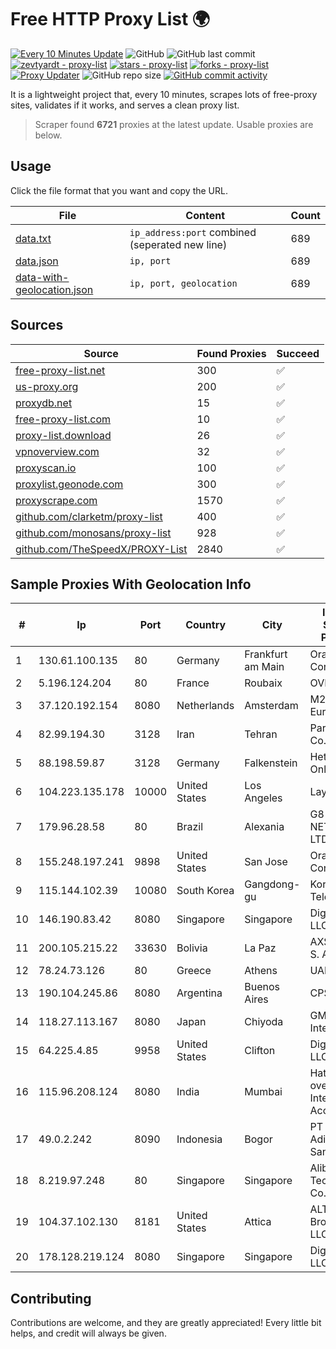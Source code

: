 
# Free HTTP Proxy List 🌍

[![Every 10 Minutes Update](https://github.com/mertguvencli/http-proxy-list/actions/workflows/main.yml/badge.svg?branch=main)](https://github.com/mertguvencli/http-proxy-list/actions/workflows/main.yml)
![GitHub](https://img.shields.io/github/license/mertguvencli/http-proxy-list)
![GitHub last commit](https://img.shields.io/github/last-commit/mertguvencli/http-proxy-list)
[![zevtyardt - proxy-list](https://img.shields.io/static/v1?label=zevtyardt&message=proxy-list&color=blue&logo=github)](https://github.com/zevtyardt/proxy-list "Go to GitHub repo")
[![stars - proxy-list](https://img.shields.io/github/stars/zevtyardt/proxy-list?style=social)](https://github.com/zevtyardt/proxy-list)
[![forks - proxy-list](https://img.shields.io/github/forks/zevtyardt/proxy-list?style=social)](https://github.com/zevtyardt/proxy-list)
[![Proxy Updater](https://github.com/zevtyardt/proxy-list/workflows/Proxy%20Updater/badge.svg)](https://github.com/zevtyardt/proxy-list/actions?query=workflow:"Proxy+Updater")
![GitHub repo size](https://img.shields.io/github/repo-size/zevtyardt/proxy-list)
[![GitHub commit activity](https://img.shields.io/github/commit-activity/m/zevtyardt/proxy-list?logo=commits)](https://github.com/zevtyardt/proxy-list/commits/main)

It is a lightweight project that, every 10 minutes, scrapes lots of free-proxy sites, validates if it works, and serves a clean proxy list.

> Scraper found **6721** proxies at the latest update. Usable proxies are below.

## Usage

Click the file format that you want and copy the URL.

|File|Content|Count|
|----|-------|-----|
|[data.txt](https://raw.githubusercontent.com/mertguvencli/http-proxy-list/main/proxy-list/data.txt)|`ip_address:port` combined (seperated new line)|689|
|[data.json](https://raw.githubusercontent.com/mertguvencli/http-proxy-list/main/proxy-list/data.json)|`ip, port`|689|
|[data-with-geolocation.json](https://raw.githubusercontent.com/mertguvencli/http-proxy-list/main/proxy-list/data-with-geolocation.json)|`ip, port, geolocation`|689|

## Sources

|Source|Found Proxies|Succeed|
|------|-------------|-------|
|[free-proxy-list.net](https://free-proxy-list.net)|300|✅|
|[us-proxy.org](https://www.us-proxy.org)|200|✅|
|[proxydb.net](http://proxydb.net)|15|✅|
|[free-proxy-list.com](https://free-proxy-list.com/?page=&port=&type%5B%5D=http&type%5B%5D=https&up_time=0&search=Search)|10|✅|
|[proxy-list.download](https://www.proxy-list.download/HTTP)|26|✅|
|[vpnoverview.com](https://vpnoverview.com/privacy/anonymous-browsing/free-proxy-servers)|32|✅|
|[proxyscan.io](https://www.proxyscan.io)|100|✅|
|[proxylist.geonode.com](https://proxylist.geonode.com/api/proxy-list?limit=300&page=1&sort_by=lastChecked&sort_type=desc&protocols=http,https)|300|✅|
|[proxyscrape.com](https://api.proxyscrape.com/v2/?request=displayproxies&protocol=http&timeout=10000&country=all&ssl=all&anonymity=all)|1570|✅|
|[github.com/clarketm/proxy-list](https://raw.githubusercontent.com/clarketm/proxy-list/master/proxy-list-raw.txt)|400|✅|
|[github.com/monosans/proxy-list](https://raw.githubusercontent.com/monosans/proxy-list/main/proxies/http.txt)|928|✅|
|[github.com/TheSpeedX/PROXY-List](https://raw.githubusercontent.com/TheSpeedX/PROXY-List/master/http.txt)|2840|✅|


## Sample Proxies With Geolocation Info

|#|Ip|Port|Country|City|Internet Service Provider|
|-|--|----|-------|----|-------------------------|
|1|130.61.100.135|80|Germany|Frankfurt am Main|Oracle Corporation|
|2|5.196.124.204|80|France|Roubaix|OVH SAS|
|3|37.120.192.154|8080|Netherlands|Amsterdam|M247 Europe SRL|
|4|82.99.194.30|3128|Iran|Tehran|ParsOnline Co.|
|5|88.198.59.87|3128|Germany|Falkenstein|Hetzner Online GmbH|
|6|104.223.135.178|10000|United States|Los Angeles|LayerHost|
|7|179.96.28.58|80|Brazil|Alexania|G8 NETWORKS LTDA|
|8|155.248.197.241|9898|United States|San Jose|Oracle Corporation|
|9|115.144.102.39|10080|South Korea|Gangdong-gu|Korea Telecom|
|10|146.190.83.42|8080|Singapore|Singapore|DigitalOcean, LLC|
|11|200.105.215.22|33630|Bolivia|La Paz|AXS Bolivia S. A.|
|12|78.24.73.126|80|Greece|Athens|UAB Porenta|
|13|190.104.245.86|8080|Argentina|Buenos Aires|CPS|
|14|118.27.113.167|8080|Japan|Chiyoda|GMO Internet, Inc.|
|15|64.225.4.85|9958|United States|Clifton|DigitalOcean, LLC|
|16|115.96.208.124|8080|India|Mumbai|Hathway IP over Cable Internet Access|
|17|49.0.2.242|8090|Indonesia|Bogor|PT Usaha Adi Sanggoro|
|18|8.219.97.248|80|Singapore|Singapore|Alibaba (US) Technology Co., Ltd.|
|19|104.37.102.130|8181|United States|Attica|ALTIUS Broadband, LLC|
|20|178.128.219.124|8080|Singapore|Singapore|DigitalOcean, LLC|



## Contributing

Contributions are welcome, and they are greatly appreciated! Every
little bit helps, and credit will always be given.

